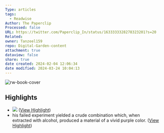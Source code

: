 ```yaml
---
Type: articles
tags:
  - Readwise
Author: The Paperclip
Processed: false
URL: https://twitter.com/Paperclip_In/status/1633333328278323201?s=20
Related: 
owner: Tanzeel159
repo: Digital-Garden-content
attachment: true
dataview: false
share: true
date created: 2024-02-04 12:06:34
date modified: 2024-03-24 10:04:13
---
```

![rw-book-cover](https://pbs.twimg.com/profile_images/1570462806176329728/R0RU9xQJ.jpg)

## Highlights
- ![](https://pbs.twimg.com/media/FqrDG6jWcAEmLPA.png) ([View Highlight](https://read.readwise.io/read/01gv25wzy14ev87k83bacqzp55))
- his failed experiment yielded a crude combination which, when extracted with alcohol, produced a material of a vivid purple color. ([View Highlight](https://read.readwise.io/read/01gv264rdsv7zb6cjngpyt19aa))
